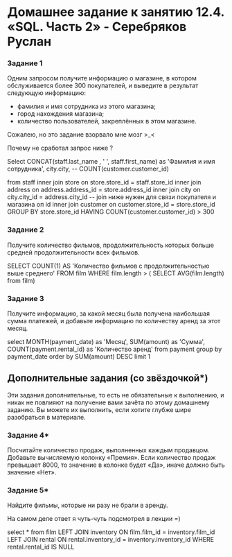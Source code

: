 # Домашнее задание к занятию 12.4. «SQL. Часть 2» - Серебряков Руслан

### Задание 1

Одним запросом получите информацию о магазине, в котором обслуживается более 300 покупателей, и выведите в результат следующую информацию: 
- фамилия и имя сотрудника из этого магазина;
- город нахождения магазина;
- количество пользователей, закреплённых в этом магазине.

Сожалею, но это задание взорвало мне мозг >_<

Почему не сработал запрос ниже ?

Select CONCAT(staff.last_name , ' ', staff.first_name) as 'Фамилия и имя 
сотрудника', 
city.city, 
-- COUNT(customer.customer_id)

from staff
inner join store on store.store_id = staff.store_id
inner join address on address.address_id = store.address_id
inner join city on city.city_id = address.city_id
-- join ниже нужен для связи покупателя и магазина оп id
inner join customer on customer.store_id = store.store_id
GROUP BY store.store_id
HAVING COUNT(customer.customer_id) > 300


### Задание 2


Получите количество фильмов, продолжительность которых больше средней продолжительности всех фильмов.

SELECT COUNT(1)
AS 'Количество фильмов 
с продолжительностью 
выше среднего'
FROM film
WHERE film.length > ( SELECT AVG(film.length) from film)


### Задание 3

Получите информацию, за какой месяц была получена наибольшая сумма платежей, и добавьте информацию по количеству аренд за этот месяц.

select MONTH(payment_date) as 'Месяц',
SUM(amount) as 'Сумма',
COUNT(payment.rental_id) as 'Количество аренд'
from payment
group by payment_date
order by SUM(amount) DESC
limit 1

## Дополнительные задания (со звёздочкой*)
Эти задания дополнительные, то есть не обязательные к выполнению, и никак не повлияют на получение вами зачёта по этому домашнему заданию. Вы можете их выполнить, если хотите глубже шире разобраться в материале.

### Задание 4*

Посчитайте количество продаж, выполненных каждым продавцом. Добавьте вычисляемую колонку «Премия». Если количество продаж превышает 8000, то значение в колонке будет «Да», иначе должно быть значение «Нет».

### Задание 5*

Найдите фильмы, которые ни разу не брали в аренду.

На самом деле ответ я чуть-чуть подсмотрел в лекции =) 

select *
from film
LEFT JOIN inventory ON film.film_id = inventory.film_id
LEFT JOIN rental ON rental.inventory_id = inventory.inventory_id
WHERE rental.rental_id IS NULL




